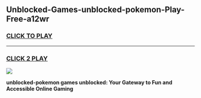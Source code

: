 
## Unblocked-Games-unblocked-pokemon-Play-Free-a12wr
<h3>
<a href="https://premium76.site?title=unblocked-pokemon&ref=19M">CLICK TO PLAY</a></h3>
<hr>

<h3>
<a href="https://premium76.site?title=unblocked-pokemon&ref=19M">CLICK 2 PLAY</a>
  
</h3>

<a href="https://premium76.site?title=unblocked-pokemon&ref=19M"><img src="https://clearcache.store/games.png"></a>


**unblocked-pokemon games unblocked: Your Gateway to Fun and Accessible Online Gaming**
